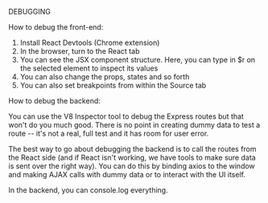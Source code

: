 DEBUGGING

How to debug the front-end:
1) Install React Devtools (Chrome extension)
2) In the browser, turn to the React tab
3) You can see the JSX component structure. Here, you can type in $r on the selected element to inspect its values
4) You can also change the props, states and so forth
5) You can also set breakpoints from within the Source tab

How to debug the backend:

You can use the V8 Inspector tool to debug the Express routes but that won't do you much good. There is no point in creating dummy data to test a route -- it's not a real, full test and it has room for user error.

The best way to go about debugging the backend is to call the routes from the React side (and if React isn't working, we have tools to make sure data is sent over the right way). You can do this by binding axios to the window and making AJAX calls with dummy data or to interact with the UI itself.

In the backend, you can console.log everything.